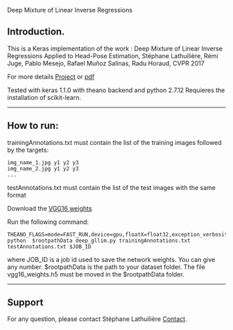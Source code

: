 Deep Mixture of Linear Inverse Regressions

## Introduction.

This is a Keras implementation of the work :
Deep Mixture of Linear Inverse Regressions Applied to Head-Pose Estimation, Stéphane Lathuilière, Rémi Juge, Pablo Mesejo, Rafael Muñoz Salinas, Radu Horaud, CVPR 2017

For more details [Project](https://team.inria.fr/perception/dmlir/) or [pdf](https://team.inria.fr/perception/dmlir/)

Tested with keras 1.1.0 with theano backend and python 2.7.12
Requieres the installation of scikit-learn.

------------------
## How to run:

trainingAnnotations.txt must contain the list of the training images followed by the targets:
```
img_name_1.jpg y1 y2 y3
img_name_2.jpg y1 y2 y3 
...
```

testAnnotations.txt must contain the list of the test images with the same format

Download the [VGG16 weights](https://drive.google.com/file/d/0Bz7KyqmuGsilT0J5dmRCM0ROVHc/view)

Run the following command:
```shell
THEANO_FLAGS=mode=FAST_RUN,device=gpu,floatX=float32,exception_verbosity='high' python  $rootpathData deep_gllim.py trainingAnnotations.txt testAnnotations.txt $JOB_ID
```
where JOB_ID is a job id used to save the network weights. You can give any number. $rootpathData is the path to your dataset folder. The file vgg16_weights.h5 must be moved in the $rootpathData folder.

------------------


## Support

For any question, please contact Stéphane Lathuilière [Contact](https://team.inria.fr/perception/team-members/stephane-lathuiliere/).